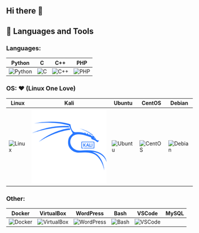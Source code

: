 ## Hi there 👋

<!--
**bhardwaj-23/bhardwaj-23** is a ✨ _special_ ✨ repository because its `README.md` (this file) appears on your GitHub profile.

Here are some ideas to get you started:

- 🔭 I’m currently working on ...
- 🌱 I’m currently learning ...
- 👯 I’m looking to collaborate on ...
- 🤔 I’m looking for help with ...
- 💬 Ask me about ...
- 📫 How to reach me: ...
- 😄 Pronouns: ...
- ⚡ Fun fact: ...
-->
## 🚀 Languages and Tools

### Languages:
| Python | C | C++ | PHP |
|--------|----|----|----|
| ![Python](https://cdn.jsdelivr.net/gh/devicons/devicon/icons/python/python-original.svg) | ![C](https://cdn.jsdelivr.net/gh/devicons/devicon/icons/c/c-original.svg) | ![C++](https://cdn.jsdelivr.net/gh/devicons/devicon/icons/cplusplus/cplusplus-original.svg) | ![PHP](https://cdn.jsdelivr.net/gh/devicons/devicon/icons/php/php-original.svg) |

### OS: ❤️ (Linux One Love)
| Linux | Kali | Ubuntu | CentOS | Debian |
|-------|------|--------|--------|--------|
| ![Linux](https://cdn.jsdelivr.net/gh/devicons/devicon/icons/linux/linux-original.svg) | ![Kali](https://raw.githubusercontent.com/canaleal/devicon/574bbc63b185777b0b1a39240c5bb06d99cdb7e6/icons/kalilinux/kalilinux-original-wordmark.svg) | ![Ubuntu](https://cdn.jsdelivr.net/gh/devicons/devicon/icons/ubuntu/ubuntu-plain.svg) | ![CentOS](https://cdn.jsdelivr.net/gh/devicons/devicon/icons/centos/centos-original.svg) | ![Debian](https://cdn.jsdelivr.net/gh/devicons/devicon/icons/debian/debian-original.svg) |

### Other:
| Docker | VirtualBox | WordPress | Bash | VSCode | MySQL |
|--------|------------|-----------|------|--------|-------|
| ![Docker](https://cdn.jsdelivr.net/gh/devicons/devicon/icons/docker/docker-original.svg) | ![VirtualBox](https://img.shields.io/badge/VirtualBox-183A61?style=for-the-badge&logo=virtualbox&logoColor=white) | ![WordPress](https://cdn.jsdelivr.net/gh/devicons/devicon/icons/wordpress/wordpress-original.svg) | ![Bash](https://cdn.jsdelivr.net/gh/devicons/devicon/icons/bash/bash-original.svg) | ![VSCode](https://cdn.jsdelivr.net/gh/devicons/devicon/icons/vscode/vscode-original.svg) 
